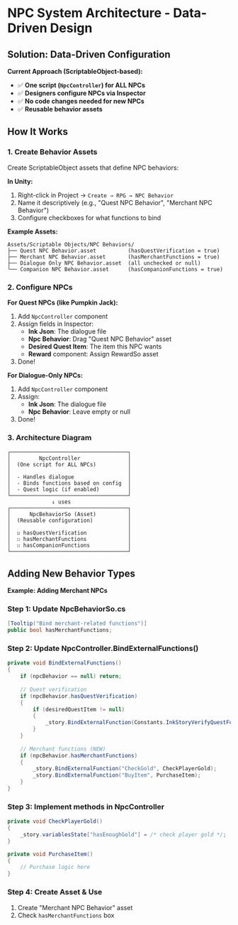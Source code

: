 # NPC System Architecture - Data-Driven Design

## Solution: Data-Driven Configuration

**Current Approach (ScriptableObject-based):**
- ✅ **One script (`NpcController`) for ALL NPCs**
- ✅ **Designers configure NPCs via Inspector**
- ✅ **No code changes needed for new NPCs**
- ✅ **Reusable behavior assets**

## How It Works

### 1. Create Behavior Assets

Create ScriptableObject assets that define NPC behaviors:

**In Unity:**
1. Right-click in Project → `Create → RPG → NPC Behavior`
2. Name it descriptively (e.g., "Quest NPC Behavior", "Merchant NPC Behavior")
3. Configure checkboxes for what functions to bind

**Example Assets:**
```
Assets/Scriptable Objects/NPC Behaviors/
├── Quest NPC Behavior.asset          (hasQuestVerification = true)
├── Merchant NPC Behavior.asset       (hasMerchantFunctions = true)
├── Dialogue Only NPC Behavior.asset  (all unchecked or null)
└── Companion NPC Behavior.asset      (hasCompanionFunctions = true)
```

### 2. Configure NPCs

**For Quest NPCs (like Pumpkin Jack):**
1. Add `NpcController` component
2. Assign fields in Inspector:
   - **Ink Json**: The dialogue file
   - **Npc Behavior**: Drag "Quest NPC Behavior" asset
   - **Desired Quest Item**: The item this NPC wants
   - **Reward** component: Assign RewardSo asset
3. Done!

**For Dialogue-Only NPCs:**
1. Add `NpcController` component
2. Assign:
   - **Ink Json**: The dialogue file
   - **Npc Behavior**: Leave empty or null
3. Done!

### 3. Architecture Diagram

```
┌─────────────────────────────────────┐
│         NpcController               │
│  (One script for ALL NPCs)          │
│                                     │
│  - Handles dialogue                 │
│  - Binds functions based on config  │
│  - Quest logic (if enabled)         │
└─────────────────────────────────────┘
              ↓ uses
┌─────────────────────────────────────┐
│      NpcBehaviorSo (Asset)          │
│  (Reusable configuration)           │
│                                     │
│  ☑ hasQuestVerification             │
│  ☐ hasMerchantFunctions             │
│  ☐ hasCompanionFunctions            │
└─────────────────────────────────────┘
```

## Adding New Behavior Types

**Example: Adding Merchant NPCs**

### Step 1: Update NpcBehaviorSo.cs
```csharp
[Tooltip("Bind merchant-related functions")]
public bool hasMerchantFunctions;
```

### Step 2: Update NpcController.BindExternalFunctions()
```csharp
private void BindExternalFunctions()
{
    if (npcBehavior == null) return;
    
    // Quest verification
    if (npcBehavior.hasQuestVerification)
    {
        if (desiredQuestItem != null)
        {
            _story.BindExternalFunction(Constants.InkStoryVerifyQuestFunc, VerifyQuest);
        }
    }
    
    // Merchant functions (NEW)
    if (npcBehavior.hasMerchantFunctions)
    {
        _story.BindExternalFunction("CheckGold", CheckPlayerGold);
        _story.BindExternalFunction("BuyItem", PurchaseItem);
    }
}
```

### Step 3: Implement methods in NpcController
```csharp
private void CheckPlayerGold()
{
    _story.variablesState["hasEnoughGold"] = /* check player gold */;
}

private void PurchaseItem()
{
    // Purchase logic here
}
```

### Step 4: Create Asset & Use
1. Create "Merchant NPC Behavior" asset
2. Check `hasMerchantFunctions` box
